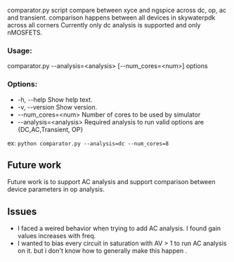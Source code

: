 comparator.py script compare between xyce and ngspice across dc, op, ac and transient. comparison happens between all devices in skywaterpdk across all corners Currently only dc analysis is supported and only nMOSFETS.

### Usage:
  comparator.py --analysis=\<analysis> [--num_cores=\<num>] options

### Options:
  * -h, --help             Show help text.
  * -v, --version          Show version.
  * --num_cores=\<num>      Number of cores to be used by simulator
  * --analysis=\<analysis>  Required analysis to run valid options are {DC,AC,Transient, OP}

ex: `python comparator.py --analysis=dc --num_cores=8`

## Future work 
Future work is to support AC analysis and support comparison between device parameters in op analysis.

## Issues
- I faced a weired behavior when trying to add AC analysis. I found gain values increases with freq.  
- I wanted to bias every circuit in saturation with AV > 1 to run AC analysis on it. but i don't know how to generally make this happen .
